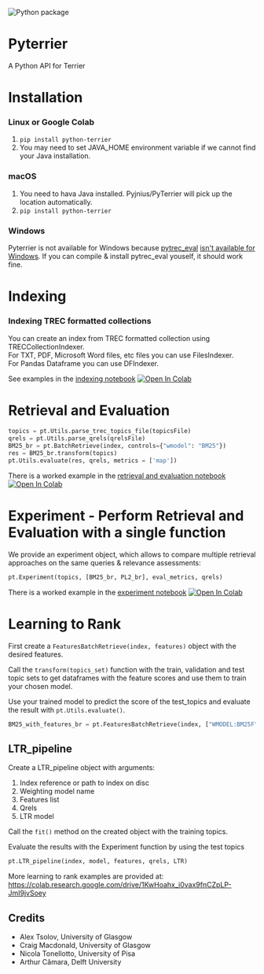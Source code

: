 ![Python package](https://github.com/terrier-org/pyterrier/workflows/Python%20package/badge.svg)

# Pyterrier

A Python API for Terrier

# Installation

### Linux or Google Colab
1. `pip install python-terrier`
2. You may need to set JAVA_HOME environment variable if we cannot find your Java installation.

### macOS

1. You need to hava Java installed. Pyjnius/PyTerrier will pick up the location automatically.
2. `pip install python-terrier`

### Windows
Pyterrier is not available for Windows because [pytrec_eval](https://github.com/cvangysel/pytrec_eval) [isn't available for Windows](https://github.com/cvangysel/pytrec_eval/issues/19). If you can compile & install pytrec_eval youself, it should work fine.

# Indexing

### Indexing TREC formatted collections

You can create an index from TREC formatted collection using TRECCollectionIndexer.    
For TXT, PDF, Microsoft Word files, etc files you can use FilesIndexer.    
For Pandas Dataframe you can use DFIndexer.

See examples in the [indexing notebook](examples/notebooks/indexing.ipynb) [![Open In Colab](https://colab.research.google.com/assets/colab-badge.svg)](https://colab.research.google.com/github/terrier-org/pyterrier/blob/master/examples/notebooks/indexing.ipynb)

# Retrieval and Evaluation

```python
topics = pt.Utils.parse_trec_topics_file(topicsFile)
qrels = pt.Utils.parse_qrels(qrelsFile)
BM25_br = pt.BatchRetrieve(index, controls={"wmodel": "BM25"})
res = BM25_br.transform(topics)
pt.Utils.evaluate(res, qrels, metrics = ['map'])
```

There is a worked example in the [retrieval and evaluation notebook](examples/notebooks/retrieval_and_evaluation.ipynb) [![Open In Colab](https://colab.research.google.com/assets/colab-badge.svg)](https://colab.research.google.com/github/terrier-org/pyterrier/blob/master/examples/notebooks/retrieval_and_evaluation.ipynb)

# Experiment - Perform Retrieval and Evaluation with a single function
We provide an experiment object, which allows to compare multiple retrieval approaches on the same queries & relevance assessments:

```python
pt.Experiment(topics, [BM25_br, PL2_br], eval_metrics, qrels)
```

There is a worked example in the [experiment notebook](examples/notebooks/experiment.ipynb) [![Open In Colab](https://colab.research.google.com/assets/colab-badge.svg)](examples/notebooks/experiment.ipynb)

# Learning to Rank
First create a `FeaturesBatchRetrieve(index, features)` object with the desired features.

Call the `transform(topics_set)` function with the train, validation and test topic sets to get dataframes with the feature scores and use them to train your chosen model.

Use your trained model to predict the score of the test_topics and evaluate the result with `pt.Utils.evaluate()`.

```python
BM25_with_features_br = pt.FeaturesBatchRetrieve(index, ["WMODEL:BM25F", "WMODEL:PL2F"], controls={"wmodel" : "BM25"})
```

## LTR_pipeline

Create a LTR_pipeline object with arguments:

1. Index reference or path to index on disc
2. Weighting model name
3. Features list
4. Qrels
5. LTR model

Call the `fit()` method on the created object with the training topics.

Evaluate the results with the Experiment function by using the test topics

```python
pt.LTR_pipeline(index, model, features, qrels, LTR)
```

More learning to rank examples are provided at:
https://colab.research.google.com/drive/1KwHoahx_i0vax9fnCZpLP-JmI9jvSoey


## Credits

 - Alex Tsolov, University of Glasgow
 - Craig Macdonald, University of Glasgow
 - Nicola Tonellotto, University of Pisa
 - Arthur Câmara, Delft University
